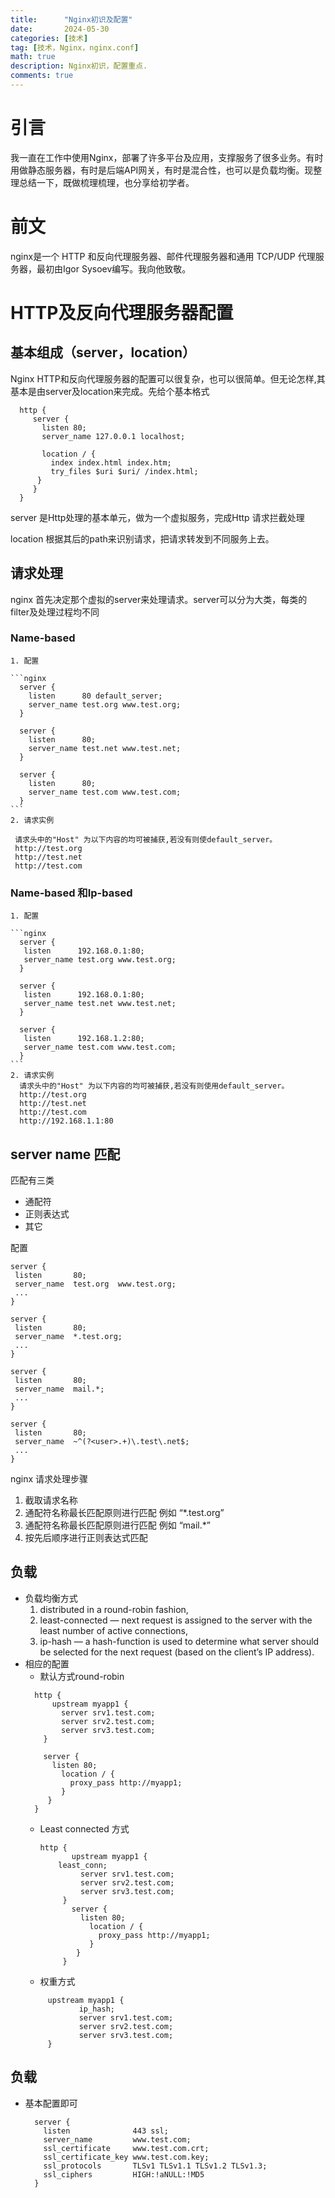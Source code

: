 ```yaml
---
title:      "Nginx初识及配置"
date:       2024-05-30
categories: [技术]
tag: [技术，Nginx，nginx.conf]
math: true
description: Nginx初识，配置重点.
comments: true
---
```

# 引言
我一直在工作中使用Nginx，部署了许多平台及应用，支撑服务了很多业务。有时用做静态服务器，有时是后端API网关，有时是混合性，也可以是负载均衡。现整理总结一下，既做梳理梳理，也分享给初学者。
# 前文
nginx是一个 HTTP 和反向代理服务器、邮件代理服务器和通用 TCP/UDP 代理服务器，最初由Igor Sysoev编写。我向他致敬。

# HTTP及反向代理服务器配置
## 基本组成（server，location）
  Nginx HTTP和反向代理服务器的配置可以很复杂，也可以很简单。但无论怎样,其基本是由server及location来完成。先给个基本格式
 ```nginx
   http {
      server {
        listen 80;
        server_name 127.0.0.1 localhost;

        location / {
          index index.html index.htm;
          try_files $uri $uri/ /index.html;
       }
      }
   }
 ```
  server 是Http处理的基本单元，做为一个虚拟服务，完成Http 请求拦截处理

  location 根据其后的path来识别请求，把请求转发到不同服务上去。

## 请求处理
 nginx 首先决定那个虚拟的server来处理请求。server可以分为大类，每类的filter及处理过程均不同  
### Name-based 
    1. 配置
   
    ```nginx
      server {
        listen      80 default_server;
        server_name test.org www.test.org;
      }

      server {
        listen      80;
        server_name test.net www.test.net;
      }

      server {
        listen      80;
        server_name test.com www.test.com;
      }
    ```
    2. 请求实例

     请求头中的"Host" 为以下内容的均可被捕获,若没有则使default_server。
     http://test.org
     http://test.net
     http://test.com
  
###  Name-based 和Ip-based
    1. 配置

    ```nginx
      server {
       listen      192.168.0.1:80;
       server_name test.org www.test.org;
      }

      server {
       listen      192.168.0.1:80;
       server_name test.net www.test.net;
      }

      server {
       listen      192.168.1.2:80;
       server_name test.com www.test.com;
      }
    ```
    2. 请求实例
      请求头中的"Host" 为以下内容的均可被捕获,若没有则使用default_server。
      http://test.org
      http://test.net
      http://test.com
      http://192.168.1.1:80

## server name 匹配
匹配有三类
- 通配符
- 正则表达式
- 其它

配置
   ```nginx
   server {
    listen       80;
    server_name  test.org  www.test.org;
    ...
   }

   server {
    listen       80;
    server_name  *.test.org;
    ...
   }

   server {
    listen       80;
    server_name  mail.*;
    ...
   }

   server {
    listen       80;
    server_name  ~^(?<user>.+)\.test\.net$;
    ...
   }
   ```
nginx 请求处理步骤
1. 截取请求名称
2. 通配符名称最长匹配原则进行匹配 例如 “*.test.org”
3. 通配符名称最长匹配原则进行匹配 例如 “mail.*”
4. 按先后顺序进行正则表达式匹配

## 负载
 - 负载均衡方式
     1. distributed in a round-robin fashion,
     2. least-connected — next request is assigned to the      server with the least number of active connections,
     3. ip-hash — a hash-function is used to determine what      server should be selected for the next request (based on      the client’s IP address).
 - 相应的配置
      - 默认方式round-robin
      ```
        http {
            upstream myapp1 {
              server srv1.test.com;
              server srv2.test.com;
              server srv3.test.com;
          }
    
          server {
            listen 80;
              location / {
                proxy_pass http://myapp1;
              }
           }
        }
      ```
      - Least connected 方式
        ```nginx
        http {
               upstream myapp1 {
            least_conn;
                 server srv1.test.com;
                 server srv2.test.com;
                 server srv3.test.com;
             }
               server {
                 listen 80;
                   location / {
                     proxy_pass http://myapp1;
                   }
                }
             }
        
      -  权重方式
      ``` nginx
           upstream myapp1 {
                  ip_hash;
                  server srv1.test.com;
                  server srv2.test.com;
                  server srv3.test.com;
           }
   
## 负载
   - 基本配置即可
      ``` nginx
        server {
          listen              443 ssl;
          server_name         www.test.com;
          ssl_certificate     www.test.com.crt;
          ssl_certificate_key www.test.com.key;
          ssl_protocols       TLSv1 TLSv1.1 TLSv1.2 TLSv1.3;
          ssl_ciphers         HIGH:!aNULL:!MD5
        }
      ```
  
 
 
